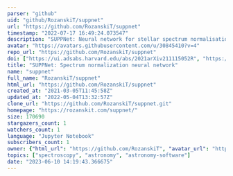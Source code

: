 ```yaml
---
parser: "github"
uid: "github/RozanskiT/suppnet"
url: "https://github.com/RozanskiT/suppnet"
timestamp: "2022-07-17 16:49:24.073547"
description: "SUPPNet: Neural network for stellar spectrum normalisation"
avatar: "https://avatars.githubusercontent.com/u/30845410?v=4"
repo_url: "https://github.com/RozanskiT/suppnet"
doi: ["https://ui.adsabs.harvard.edu/abs/2021arXiv211115052R", "https://ui.adsabs.harvard.edu/abs/2022ascl.soft02004R/abstract"]
title: "SUPPNet: Spectrum normalization neural network"
name: "suppnet"
full_name: "RozanskiT/suppnet"
html_url: "https://github.com/RozanskiT/suppnet"
created_at: "2021-03-05T11:45:58Z"
updated_at: "2022-05-04T13:32:57Z"
clone_url: "https://github.com/RozanskiT/suppnet.git"
homepage: "https://rozanskit.com/suppnet/"
size: 170690
stargazers_count: 1
watchers_count: 1
language: "Jupyter Notebook"
subscribers_count: 1
owner: {"html_url": "https://github.com/RozanskiT", "avatar_url": "https://avatars.githubusercontent.com/u/30845410?v=4", "login": "RozanskiT", "type": "User"}
topics: ["spectroscopy", "astronomy", "astronomy-software"]
date: "2023-06-10 14:19:43.366675"
---
```

